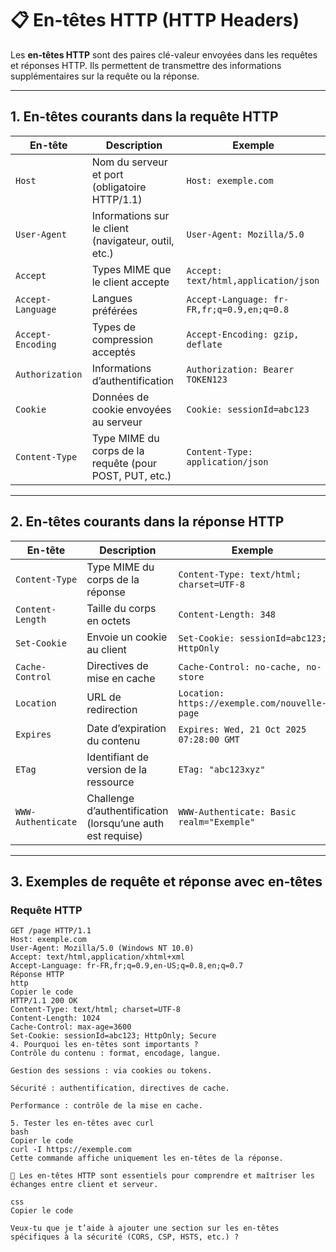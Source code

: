 # 📋 En-têtes HTTP (HTTP Headers)

Les **en-têtes HTTP** sont des paires clé-valeur envoyées dans les requêtes et réponses HTTP. Ils permettent de transmettre des informations supplémentaires sur la requête ou la réponse.

---

## 1. En-têtes courants dans la requête HTTP

| En-tête           | Description                                               | Exemple                                  |
|-------------------|-----------------------------------------------------------|------------------------------------------|
| `Host`            | Nom du serveur et port (obligatoire HTTP/1.1)            | `Host: exemple.com`                      |
| `User-Agent`      | Informations sur le client (navigateur, outil, etc.)      | `User-Agent: Mozilla/5.0`                |
| `Accept`          | Types MIME que le client accepte                           | `Accept: text/html,application/json`    |
| `Accept-Language` | Langues préférées                                         | `Accept-Language: fr-FR,fr;q=0.9,en;q=0.8` |
| `Accept-Encoding` | Types de compression acceptés                              | `Accept-Encoding: gzip, deflate`        |
| `Authorization`   | Informations d’authentification                            | `Authorization: Bearer TOKEN123`         |
| `Cookie`          | Données de cookie envoyées au serveur                      | `Cookie: sessionId=abc123`               |
| `Content-Type`    | Type MIME du corps de la requête (pour POST, PUT, etc.)   | `Content-Type: application/json`         |

---

## 2. En-têtes courants dans la réponse HTTP

| En-tête           | Description                                               | Exemple                                  |
|-------------------|-----------------------------------------------------------|------------------------------------------|
| `Content-Type`    | Type MIME du corps de la réponse                           | `Content-Type: text/html; charset=UTF-8` |
| `Content-Length`  | Taille du corps en octets                                  | `Content-Length: 348`                    |
| `Set-Cookie`      | Envoie un cookie au client                                | `Set-Cookie: sessionId=abc123; HttpOnly` |
| `Cache-Control`   | Directives de mise en cache                               | `Cache-Control: no-cache, no-store`     |
| `Location`        | URL de redirection                                        | `Location: https://exemple.com/nouvelle-page` |
| `Expires`         | Date d’expiration du contenu                              | `Expires: Wed, 21 Oct 2025 07:28:00 GMT` |
| `ETag`            | Identifiant de version de la ressource                    | `ETag: "abc123xyz"`                     |
| `WWW-Authenticate`| Challenge d’authentification (lorsqu’une auth est requise)| `WWW-Authenticate: Basic realm="Exemple"` |

---

## 3. Exemples de requête et réponse avec en-têtes

### Requête HTTP

```http
GET /page HTTP/1.1
Host: exemple.com
User-Agent: Mozilla/5.0 (Windows NT 10.0)
Accept: text/html,application/xhtml+xml
Accept-Language: fr-FR,fr;q=0.9,en-US;q=0.8,en;q=0.7
Réponse HTTP
http
Copier le code
HTTP/1.1 200 OK
Content-Type: text/html; charset=UTF-8
Content-Length: 1024
Cache-Control: max-age=3600
Set-Cookie: sessionId=abc123; HttpOnly; Secure
4. Pourquoi les en-têtes sont importants ?
Contrôle du contenu : format, encodage, langue.

Gestion des sessions : via cookies ou tokens.

Sécurité : authentification, directives de cache.

Performance : contrôle de la mise en cache.

5. Tester les en-têtes avec curl
bash
Copier le code
curl -I https://exemple.com
Cette commande affiche uniquement les en-têtes de la réponse.

📌 Les en-têtes HTTP sont essentiels pour comprendre et maîtriser les échanges entre client et serveur.

css
Copier le code

Veux-tu que je t’aide à ajouter une section sur les en-têtes spécifiques à la sécurité (CORS, CSP, HSTS, etc.) ?